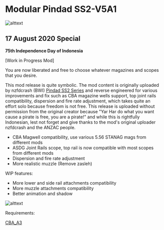 # Modular Pindad SS2-V5A1 
![alttext](https://steamuserimages-a.akamaihd.net/ugc/1484453085525079608/3CDD6B835D7A1FE85EC43FC29151BE456A6B377B/)
## 17 August 2020 Special
**75th Independence Day of Indonesia**

[Work in Progress Mod] 

You are now liberated and free to choose whatever magazines and scopes that you desire.

This mod release is quite symbolic. The mod content is originally uploaded by nzfdcrash (BWI) [Pindad SS2 Series](https://steamcommunity.com/sharedfiles/filedetails/?id=2111525684) and reverse engineered for various improvements and fix such as CBA magazine wells support, top joint rails compatibility, dispersion and fire rate adjustment, which takes quite an effort solo because freedom is not free. This release is uploaded without permission from the original creator because  "Yar Har do what you want cause a pirate is free, you are a pirate!"  and while this is rightfully Indonesian, lest not forget and give thanks to the mod's original uploader nzfdcrash and the ANZAC people. 

- CBA Magwell compatibility, use various 5.56 STANAG mags from different mods
- ASDG Joint Rails scope, top rail is now compatible with most scopes from different mods 
- Dispersion and fire rate adjustment
- More realistic muzzle (Remove zasleh)

WIP features:
- More lower and side rail attachments compatibility
- More muzzle attachments compatibility
- Better animation and shadow


![alttext](https://steamuserimages-a.akamaihd.net/ugc/1484453085525124925/D99DFADF44E5DE00BE7912C54595C4E408B98453/)

Requirements:

[CBA_A3](https://steamcommunity.com/sharedfiles/filedetails/?id=450814997)

